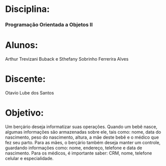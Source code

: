 # Disciplina:
### Programação Orientada a Objetos II

# Alunos:
Arthur Trevizani Buback e Sthefany Sobrinho Ferrerira Alves

# Discente:
Otavio Lube dos Santos

# Objetivo:
Um berçário deseja informatizar suas operações. Quando um bebê nasce, algumas informações são armazenadas sobre ele, tais como: nome, data do nascimento, peso do nascimento, altura, a mãe deste bebê e o médico que fez seu parto. Para as mães, o berçário também deseja manter um controle, guardando informações como: nome, endereço, telefone e data de nascimento. Para os médicos, é importante saber: CRM, nome, telefone celular e especialidade.
